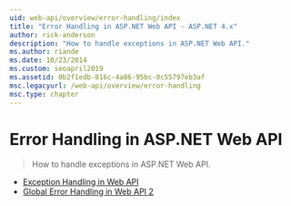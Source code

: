 ```yaml
---
uid: web-api/overview/error-handling/index
title: "Error Handling in ASP.NET Web API - ASP.NET 4.x"
author: rick-anderson
description: "How to handle exceptions in ASP.NET Web API."
ms.author: riande
ms.date: 10/23/2014
ms.custom: seoapril2019
ms.assetid: 0b2f1edb-816c-4a86-95bc-0c55797eb3af
msc.legacyurl: /web-api/overview/error-handling
msc.type: chapter
---
```

# Error Handling in ASP.NET Web API

> How to handle exceptions in ASP.NET Web API.

- [Exception Handling in Web API](exception-handling.md)
- [Global Error Handling in Web API 2](web-api-global-error-handling.md)
